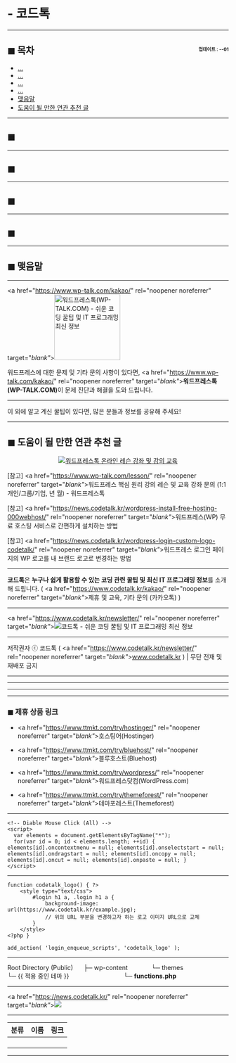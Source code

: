 # - 코드톡

<!-- <a name="index"></a> -->
***
## ◼︎ 목차 <span style="font-size:0.5em; float:right; padding:0.5em 0 0;"><i class="fas fa-clock"></i> 업데이트 : <span class="post-year"></span>-<span class="post-month-digits"></span>-01</span>

- [...](#index-00)
- [...](#index-01)
- [...](#index-02)
- [...](#index-03)
- [맺음말](#index-epilogue)
- [도움이 될 만한 연관 추천 글](#recommendation)

<!-- <a name="index-00"></a> -->
***
## ◼︎

<!-- <a name="index-01"></a> -->
***
## ◼︎

<!-- <a name="index-02"></a> -->
***
## ◼︎

<!-- <a name="index-03"></a> -->
***
## ◼︎

<!-- <a name="index-epilogue"></a> -->
***
## ◼︎ 맺음말

***
<a href="https://www.wp-talk.com/kakao/" rel="noopener noreferrer" target="_blank"_><img src="https://hellotblog.files.wordpress.com/2018/11/wptalk-logo-150x150.png" alt="워드프레스톡(WP-TALK.COM) - 쉬운 코딩 꿀팁 및 IT 프로그래밍 최신 정보" style="width:150px;"></a>

워드프레스에 대한 문제 및 기타 문의 사항이 있다면, <a href="https://www.wp-talk.com/kakao/" rel="noopener noreferrer" target="_blank"_>**워드프레스톡(WP-TALK.COM)**</a>이 문제 진단과 해결을 도와 드립니다.

***
이 외에 알고 계신 꿀팁이 있다면, 많은 분들과 정보를 공유해 주세요!

<!-- <a name="recommendation"></a> -->
***
## ◼︎ 도움이 될 만한 연관 추천 글

<center><a href="https://www.wp-talk.com/lesson/" rel="noopener noreferrer" target="_blank"_><img src="https://hellotblog.files.wordpress.com/2019/03/classroom-online-wptalk-00-800x500.png" style="max-width:100%;" alt="워드프레스톡 온라인 레슨 강좌 및 강의 교육"></a></center>

[참고] <a href="https://www.wp-talk.com/lesson/" rel="noopener noreferrer" target="_blank"_>워드프레스 핵심 원리 강의 레슨 및 교육 강좌 문의 (1:1개인/그룹/기업, <span class="post-year"></span>년 <span class="post-month"></span>월) - 워드프레스톡</a>

[참고] <a href="https://news.codetalk.kr/wordpress-install-free-hosting-000webhost/" rel="noopener noreferrer" target="_blank"_>워드프레스(WP) 무료 호스팅 서비스로 간편하게 설치하는 방법</a>

[참고] <a href="https://news.codetalk.kr/wordpress-login-custom-logo-codetalk/" rel="noopener noreferrer" target="_blank"_>워드프레스 로그인 페이지의 WP 로고를 내 브랜드 로고로 변경하는 방법</a>

***
**코드톡**은 **누구나 쉽게 활용할 수 있는 코딩 관련 꿀팁 및 최신 IT 프로그래밍 정보**를 소개해 드립니다. ( <a href="https://www.codetalk.kr/kakao/" rel="noopener noreferrer" target="_blank"_>제휴 및 교육, 기타 문의 (카카오톡)</a> )

***
<a href="https://www.codetalk.kr/newsletter/" rel="noopener noreferrer" target="_blank"_>![코드톡 - 쉬운 코딩 꿀팁 및 IT 프로그래밍 최신 정보](https://hellotblog.files.wordpress.com/2018/11/codetalk-logo-01-966x200.png#full)</a>

***
저작권자 ⓒ 코드톡 ( <a href="https://www.codetalk.kr/newsletter/" rel="noopener noreferrer" target="_blank"_>www.codetalk.kr</a> ) | 무단 전재 및 재배포 금지

***


***
***
<script type="text/javascript">
  var postdate = new Date();
  var post_y = document.getElementsByClassName("post-year");
  var post_m = document.getElementsByClassName("post-month");
  var post_mm = document.getElementsByClassName("post-month-digits");
  var i;
  for (i = 0; i < post_y.length; i++) {
    post_y[i].innerHTML = postdate.getFullYear();
  }
  for (i = 0; i < post_m.length; i++) {
    post_m[i].innerHTML = postdate.getMonth() + 1;
  }
  for (i = 0; i < post_mm.length; i++) {
    post_mm[i].innerHTML = ("0" + (postdate.getMonth() + 1)).slice(-2);
  }
</script>

***
### ◼︎ 제휴 상품 링크

- <a href="https://www.ttmkt.com/try/hostinger/" rel="noopener noreferrer" target="_blank"_>호스팅어(Hostinger)</a>

- <a href="https://www.ttmkt.com/try/bluehost/" rel="noopener noreferrer" target="_blank"_>블루호스트(Bluehost)</a>

- <a href="https://www.ttmkt.com/try/wordpress/" rel="noopener noreferrer" target="_blank"_>워드프레스닷컴(WordPress.com)</a>

- <a href="https://www.ttmkt.com/try/themeforest/" rel="noopener noreferrer" target="_blank"_>테마포레스트(Themeforest)</a>

***
```
<!-- Diable Mouse Click (All) -->
<script>
  var elements = document.getElementsByTagName("*");
  for(var id = 0; id < elements.length; ++id) { elements[id].oncontextmenu = null; elements[id].onselectstart = null; elements[id].ondragstart = null; elements[id].oncopy = null; elements[id].oncut = null; elements[id].onpaste = null; }
</script>

```
***

```
function codetalk_logo() { ?>
    <style type="text/css">
        #login h1 a, .login h1 a {
            background-image: url(https://www.codetalk.kr/example.jpg);
            // 위의 URL 부분을 변경하고자 하는 로고 이미지 URL으로 교체
        }
    </style>
<?php }

add_action( 'login_enqueue_scripts', 'codetalk_logo' );
```

***
Root Directory (Public)
<span style="margin-left:20px;"></span>├─ wp-content
<span style="margin-left:50px;"></span>└─ themes
<span style="margin-left:80px;"></span>└─ {{ 적용 중인 테마 }}
<span style="margin-left:120px;"></span>└─ **functions.php**

***
<a href="https://news.codetalk.kr/" rel="noopener noreferrer" target="_blank"_>![](https://hellotblog.files.wordpress.com/2018/11/codetalk-logo-round-01-150x150.png)</a>

***
|분류|이름|링크|
|:-:|:-:|:-:|
||||
||||
||||
||||

***
